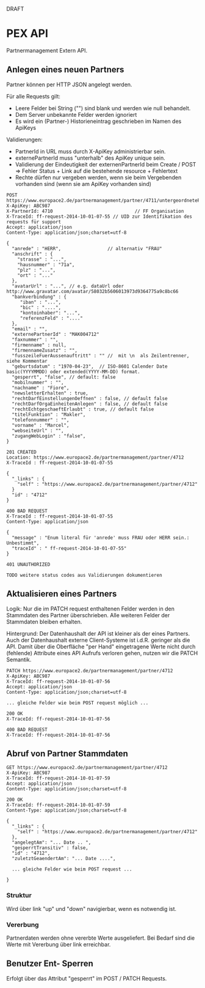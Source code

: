 DRAFT

# PEX API
Partnermanagement Extern API.

## Anlegen eines neuen Partners

Partner können per HTTP JSON angelegt werden.

Für alle Requests gilt:

- Leere Felder bei String ("") sind blank und werden wie null behandelt.
- Dem Server unbekannte Felder werden ignoriert
- Es wird ein (Partner-) Historieneintrag geschrieben im Namen des ApiKeys

Validierungen:

- PartnerId in URL muss durch X-ApiKey administrierbar sein.
- externePartnerId muss "unterhalb" des ApiKey unique sein.
- Validierung der Eindeutigkeit der externenPartnerId beim Create / POST => Fehler Status + Link auf die bestehende resource + Fehlertext
- Rechte dürfen nur vergeben werden, wenn sie beim Vergebenden vorhanden sind (wenn sie am ApiKey vorhanden sind)


```
POST https://www.europace2.de/partnermanagement/partner/4711/untergeordnetePartner
X-ApiKey: ABC987
X-PartnerId: 4710                              // FF Organisation
X-TraceId: ff-request-2014-10-01-07-55 // UID zur Identifikation des requests für support
Accept: application/json
Content-Type: application/json;charset=utf-8

{
  "anrede" : "HERR",                 // alternativ "FRAU"
  "anschrift" : {
    "strasse" : "...",
    "hausnummer" : "71a",
    "plz" : "...",
    "ort" : "..."
  },
  "avatarUrl" : "...", // e.g. dataUrl oder http://www.gravatar.com/avatar/58032b5606013973d9364775a9c8bc66
  "bankverbindung" : {
     "iban" : "...",
     "bic" : "....",
     "kontoinhaber": "...",
     "referenzFeld" : "...."
  },
  "email" : "",  
  "externePartnerId" : "MAK004712"
  "faxnummer" : "",
  "firmenname" : null,
  "firmennameZusatz" : "",
  "fusszeileFuerAussenauftritt" : "" //  mit \n  als Zeilentrenner, siehe Kommentar
  "geburtsdatum" : "1970-04-23",  // ISO-8601 Calender Date basic(YYYYMMDD) oder extended(YYYY-MM-DD) format.
  "gesperrt", "false", // default: false
  "mobilnummer" : "",
  "nachname" : "Fiore",
  "newsletterErhalten" : true,
  "rechtDarfEinstellungenOeffnen" : false, // default false
  "rechtDarfOrgaEinheitenAnlegen" : false, // default false
  "rechtEchtgeschaeftErlaubt" : true, // default false
  "titelFunktion" : "Makler",
  "telefonnummer" : "",
  "vorname" : "Marcel",
  "webseiteUrl" : "",
  "zugangWebLogin" : "false",
}
```

```
201 CREATED
Location: https://www.europace2.de/partnermanagement/partner/4712
X-TraceId : ff-request-2014-10-01-07-55

{
  "_links" : {
    "self" : "https://www.europace2.de/partnermanagement/partner/4712"
  }
  "id" : "4712"
}
```

```
400 BAD REQUEST
X-TraceId : ff-request-2014-10-01-07-55
Content-Type: application/json

{
  "message" : "Enum literal für 'anrede' muss FRAU oder HERR sein.: Unbestimmt",
  "traceId" : " ff-request-2014-10-01-07-55"
}
```

```
401 UNAUTHORIZED
```

```
TODO weitere status codes aus Validierungen dokumentieren
```

## Aktualisieren eines Partners

Logik: Nur die im PATCH request enthaltenen Felder werden in den Stammdaten des Partner überschrieben. Alle weiteren Felder der Stammdaten bleiben erhalten.

Hintergrund: Der Datenhaushalt der API ist kleiner als der eines Partners. Auch der Datenhaushalt externe Client-Systeme ist i.d.R. geringer als die API. Damit über die Oberfläche "per Hand" eingetragene Werte nicht durch (fehlende) Attribute eines API Aufrufs verloren gehen, nutzen wir die PATCH Semantik.

```
PATCH https://www.europace2.de/partnermanagement/partner/4712
X-ApiKey: ABC987
X-TraceId: ff-request-2014-10-01-07-56
Accept: application/json
Content-Type: application/json;charset=utf-8

... gleiche Felder wie beim POST request möglich ...
```

```
200 OK
X-TraceId: ff-request-2014-10-01-07-56
```

```
400 BAD REQUEST
X-TraceId: ff-request-2014-10-01-07-56
```

## Abruf von Partner Stammdaten


```
GET https://www.europace2.de/partnermanagement/partner/4712
X-ApiKey: ABC987
X-TraceId: ff-request-2014-10-01-07-59
Accept: application/json
Content-Type: application/json;charset=utf-8

200 OK
X-TraceId: ff-request-2014-10-01-07-59
Content-Type: application/json;charset=utf-8

{
  "_links" : {
    "self" : "https://www.europace2.de/partnermanagement/partner/4712"
  },
  "angelegtAm": "... Date .. ",
  "gesperrtTransitiv" : false,
  "id" : "4712",
  "zuletztGeaendertAm": "... Date ....",

  ... gleiche Felder wie beim POST request ...

}
```

### Struktur

Wird über link "up" und "down" navigierbar, wenn es notwendig ist.

### Vererbung

Partnerdaten werden ohne vererbte Werte ausgeliefert. Bei Bedarf sind die Werte mit Vererbung über link erreichbar.


## Benutzer Ent- Sperren

Erfolgt über das Attribut "gesperrt" im POST / PATCH Requests.

